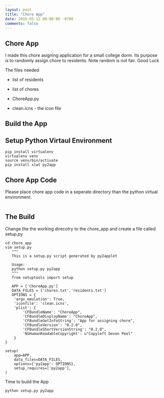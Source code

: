 ```yaml
---
layout: post
title: "Chore App"
date: 2016-05-12 00:00:00 -0700
comments: false
---
```

Chore App
-----
I made this chore asigning application for a small college dorm. Its purpose is to randomly assign chore to residents. Note random is not fair. Good Luck

The files needed

- list of residents

- list of chores

- ChoreApp.py

- clean.icns - the icon file

Build the App
-------


Setup Python Virtaul Environment
-----

```
pip install virtualenv
virtualenv venv
source venv/bin/activate
pip install xlwt py2app
```

Chore App Code
-----
Please place chore app code in a seperate directory than the python virtual environment.

```
```

The Build
-----
Change the the working direcotry to the chore_app and create a file called setup.py

```
cd chore_app
vim setup.py
   """
   This is a setup.py script generated by py2applet

   Usage:
   python setup.py py2app
   """
   from setuptools import setup

   APP = ['ChoreApp.py']
   DATA_FILES = ['chores.txt','residents.txt']
   OPTIONS = {
    'argv_emulation': True,
    'iconfile': 'clean.icns',
    'plist': {
        'CFBundleName': "ChoreApp",
        'CFBundleDisplayName': "ChoreApp",
        'CFBundleGetInfoString': "App for assigning chore",
        'CFBundleVersion': "0.2.0",
        'CFBundleShortVersionString': "0.2.0",
        'NSHumanReadableCopyright': u"Copyleft Devon Peel"
    }
}

setup(
    app=APP,
    data_files=DATA_FILES,
    options={'py2app': OPTIONS},
    setup_requires=['py2app'],
)

```

Time to build the App

```
python setup.py py2app
```

